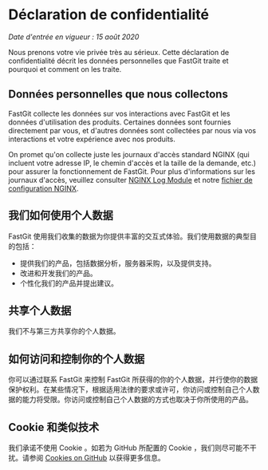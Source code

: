 # Déclaration de confidentialité

*Date d'entrée en vigueur : 15 août 2020*

Nous prenons votre vie privée très au sérieux. Cette déclaration de confidentialité décrit les données personnelles que FastGit traite et pourquoi et comment on les traite.

## Données personnelles que nous collectons

FastGit collecte les données sur vos interactions avec FastGit et les données d'utilisation des produits. Certaines données sont fournies directement par vous, et d'autres données sont collectées par nous via vos interactions et votre expérience avec nos produits.

On promet qu'on collecte juste les journaux d'accès standard NGINX (qui incluent votre adresse IP, le chemin d'accès et la taille de la demande, etc.) pour assurer la fonctionnement de FastGit. Pour plus d'informations sur les journaux d'accès, veuillez consulter [NGINX Log Module](https://nginx.org/en/docs/http/ngx_http_log_module.html) et notre [fichier de configuration NGINX](https://github.com/fastgitorg/nginx-conf).

## 我们如何使用个人数据

FastGit 使用我们收集的数据为你提供丰富的交互式体验。我们使用数据的典型目的包括：

- 提供我们的产品，包括数据分析，服务器采购，以及提供支持。
- 改进和开发我们的产品。
- 个性化我们的产品并提出建议。

## 共享个人数据

我们不与第三方共享你的个人数据。

## 如何访问和控制你的个人数据

你可以通过联系 FastGit 来控制 FastGit 所获得的你的个人数据，并行使你的数据保护权利。在某些情况下，根据适用法律的要求或许可，你访问或控制自己个人数据的能力将受限。你访问或控制自己个人数据的方式也取决于你所使用的产品。

## Cookie 和类似技术

我们承诺不使用 Cookie 。如若为 GitHub 所配置的 Cookie ，我们则尽可能不干扰。请参阅 [Cookies on GitHub](https://docs.github.com/en/github/site-policy/github-subprocessors-and-cookies#cookies-on-github) 以获得更多信息。
